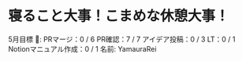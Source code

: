 # 寝ること大事！こまめな休憩大事！

5月目標 🚀: PRマージ：0 / 6
PR確認：7 / 7
アイデア投稿：0 / 3
LT：0 / 1
Notionマニュアル作成：0 / 1
名前: YamauraRei